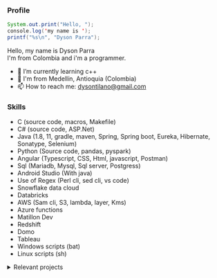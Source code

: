### Profile

```java
System.out.print("Hello, "); 
console.log('my name is ');  
printf("%s\n", "Dyson Parra");  
```
Hello, my name is Dyson Parra  
I'm from Colombia and i'm a programmer.  

- 🌱 I’m currently learning c++
- 📍  I'm from Medellín, Antioquia (Colombia)  
- 📫 How to reach me: dysontilano@gmail.com  
<!-- 
### Hi there 👋
- 🔭 I’m looking for a job
- 🤔 I’m looking for help with ...
- 👯 I’m looking to collaborate on ...
- 💬 Ask me about ...
- 😄 Pronouns: ...
- ⚡ Fun fact: ...
-->

### Skills
- C (source code, macros, Makefile)
- C# (source code, ASP.Net)
- Java (1.8, 11, gradle, maven, Spring, Spring boot, Eureka, Hibernate, Sonatype, Selenium)
- Python (Source code, pandas, pyspark)
- Angular (Typescript, CSS, Html, javascript, Postman)
- Sql (Mariadb, Mysql, Sql server, Postgress)
- Android Studio (With java)
- Use of Regex (Perl cli, sed cli, vs code)
- Snowflake data cloud
- Databricks
- AWS (Sam cli, S3, lambda, layer, Kms)
- Azure functions
- Matillon Dev
- Redshift
- Domo
- Tableau
- Windows scripts (bat)
- Linux scripts (sh)

<details>
  <summary>Relevant projects</summary>
  
  - Examples of connection to a database and CRUD services using spring and hibernate.  
    Create database script (mysql) and postman tests file also included.  
  [almacen](https://github.com/DysonParra/proj-almacen-back-mysql-java)  
  [appointments](https://github.com/DysonParra/proj-appointments-back-mysql-java)  
  [autopistas](https://github.com/DysonParra/proj-autopistas-back-mysql-java)  
  [farmacias](https://github.com/DysonParra/proj-farmacias-back-mysql-java)  
  [minas](https://github.com/DysonParra/proj-minas-back-mysql-java)  
  [restaurant](https://github.com/DysonParra/proj-restaurant-back-mysql-java)  
  [veterinaria](https://github.com/DysonParra/proj-veterinaria-back-mysql-java)  
  [vias](https://github.com/DysonParra/proj-vias-back-mysql-java)  
  
  - Examples of connection to a database and CRUD services using ASP.NET and entity framework.  
    Create database script (sql server) also included.  
  [Almacen](https://github.com/DysonParra/proj-almacen-back-front-sql-server-cs)  
  [Appointments](https://github.com/DysonParra/proj-appointments-back-front-sql-server-cs)  
  [Autopistas](https://github.com/DysonParra/proj-autopistas-back-front-sql-server-cs)  
  [Farmacias](https://github.com/DysonParra/proj-farmacias-back-front-sql-server-cs)  
  [Minas](https://github.com/DysonParra/proj-minas-back-front-sql-server-cs)  
  [Restaurant](https://github.com/DysonParra/proj-restaurant-back-front-sql-server-cs)  
  [Veterinaria](https://github.com/DysonParra/proj-veterinaria-back-front-sql-server-cs)  
  [Vias](https://github.com/DysonParra/proj-vias-back-front-sql-server-cs)  
    
  - Flag processors:  
  Cli lib that receive an undetermined number of arguments, analyze if are correctly formed and if yes parse it into objects (or structs) or else print the specific error in console.  
  The flags are from two types (you can use the two at same time):  
    * With value: an alphanumeric string started with '-' and the next argument must be the value of the flag.  
    Example:  -downloadPath documents   -sourceFile myFile.xml   -rootDir C:/project  
    * Withouth value: an alphanumerirc string started with '--'.  
    Example:  --useDefault  --notUseIncognito  --generateLogFile  --preserveTempFiles  

    For use the library you need to specify in source code a set of flags defined as required, other defined as optionals and other defined as default. More specific how to use in the projects.  
    [c](https://github.com/DysonParra/lib-cli-flag-processor-c)  
    [c#](https://github.com/DysonParra/lib-cli-flag-processor-cs)  
    [java](https://github.com/DysonParra/lib-cli-flag-processor-java)  
    [python](https://github.com/DysonParra/lib-cli-flag-processor-py)  
  
</details>
